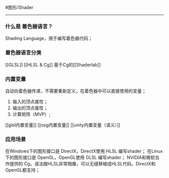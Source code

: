 #图形/Shader
***
### 什么是 着色器语言？
Shading Language，用于编写着色器代码；

### 着色器语言分类
[[GLSL]]
[[HLSL & Cg]]
基于Cg的[[Shaderlab]]

### 内置变量
自动向着色器传递，不需要重新定义，在着色器中可以直接使用的变量；
1. 输入的顶点属性；
2. 输出的顶点属性；
3. 计算矩阵（MVP）;

[[glsl内置变量]]
[[osg内置变量]]
[[unity内置变量（语义）]]

### 应用场景
在Windows下的图形接口是 DirectX，DirectX使用 HLSL 编写shader；
在Linux下的图形接口是 OpenGL，OpenGL使用 GLSL 编写shader；
NVIDIA和微软合作提供的 Cg，语法跟HLSL非常相像，可以无缝移植成HLSL代码，DirectX和OpenGL都支持；

